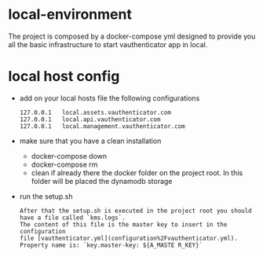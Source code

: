 # local-environment

The project is composed by a docker-compose yml designed to provide you all the basic infrastructure to start
vauthenticator app in local.

# local host config

- add on your local hosts file the following configurations

    ```
    127.0.0.1   local.assets.vauthenticator.com
    127.0.0.1   local.api.vauthenticator.com
    127.0.0.1   local.management.vauthenticator.com
    ```
- make sure that you have a clean installation 
  - docker-compose down  
  - docker-compose rm  
  - clean if already there the docker folder on the project root. In this folder will be placed the dynamodb storage 

- run the setup.sh
  ```
  After that the setup.sh is executed in the project root you should have a file called `kms.logs`. 
  The content of this file is the master key to insert in the configuration
  file [vauthenticator.yml](configuration%2Fvauthenticator.yml).
  Property name is: `key.master-key: ${A_MASTE R_KEY}`
  ```